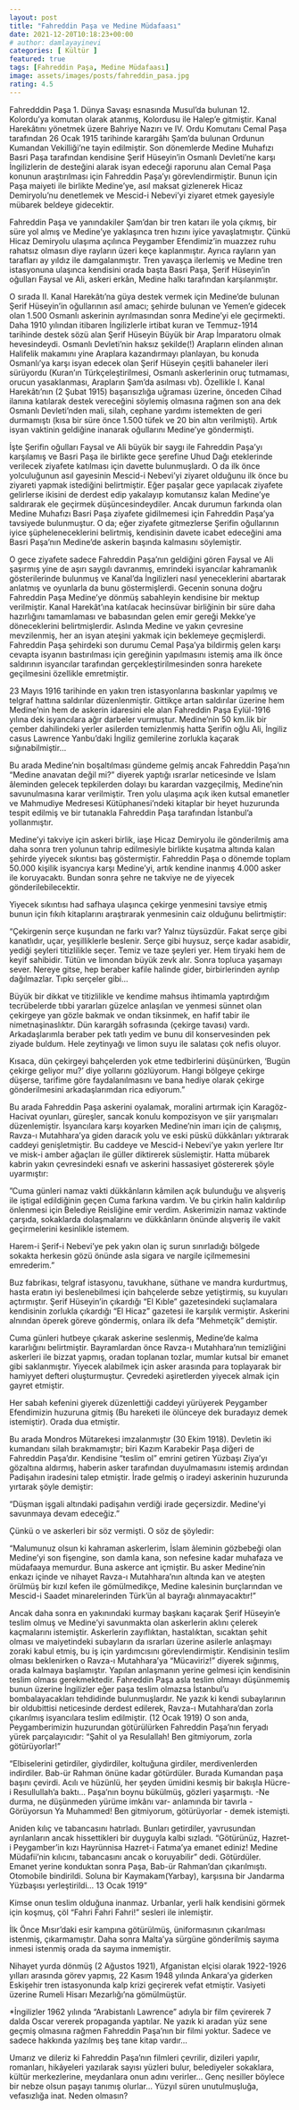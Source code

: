 ```yaml
---
layout: post
title: "Fahreddin Paşa ve Medine Müdafaası"
date: 2021-12-20T10:18:23+00:00
# author: damlayayinevi
categories: [ Kültür ]
featured: true
tags: [Fahreddin Paşa, Medine Müdafaası]
image: assets/images/posts/fahreddin_pasa.jpg
rating: 4.5
---
```


Fahredddin Paşa 1. Dünya Savaşı esnasında Musul’da bulunan 12. Kolordu’ya komutan olarak atanmış, Kolordusu ile Halep’e gitmiştir. Kanal Harekâtını yönetmek üzere Bahriye Nazırı ve IV. Ordu Komutanı Cemal Paşa tarafından 26 Ocak 1915 tarihinde karargâhı Şam’da bulunan Ordunun Kumandan Vekilliği’ne tayin edilmiştir. Son dönemlerde Medine Muhafızı Basri Paşa tarafından kendisine Şerif Hüseyin’in Osmanlı Devleti’ne karşı İngilizlerin de desteğini alarak isyan edeceği raporunu alan Cemal Paşa konunun araştırılması için Fahreddin Paşa’yı görevlendirmiştir. Bunun için Paşa maiyeti ile birlikte Medine’ye, asıl maksat gizlenerek Hicaz Demiryolu’nu denetlemek ve Mescid-i Nebevi’yi ziyaret etmek gayesiyle mübarek beldeye gidecektir.

Fahreddin Paşa ve yanındakiler Şam’dan bir tren katarı ile yola çıkmış, bir süre yol almış ve Medine’ye yaklaşınca tren hızını iyice yavaşlatmıştır. Çünkü Hicaz Demiryolu ulaşıma açılınca Peygamber Efendimiz’in muazzez ruhu rahatsız olmasın diye rayların üzeri keçe kaplanmıştır. Ayrıca rayların yan tarafları ay yıldız ile damgalanmıştır. Tren yavaşça ilerlemiş ve Medine tren istasyonuna ulaşınca kendisini orada başta Basri Paşa, Şerif Hüseyin’in oğulları Faysal ve Ali, askeri erkân, Medine halkı tarafından karşılanmıştır.

O sırada II. Kanal Harekâtı’na güya destek vermek için Medine’de bulunan Şerif Hüseyin’in oğullarının asıl amacı; şehirde bulunan ve Yemen’e gidecek olan 1.500 Osmanlı askerinin ayrılmasından sonra Medine’yi ele geçirmekti. Daha 1910 yılından itibaren İngilizlerle irtibat kuran ve Temmuz-1914 tarihinde destek sözü alan Şerif Hüseyin Büyük bir Arap İmparatoru olmak hevesindeydi. Osmanlı Devleti’nin haksız şekilde(!) Arapların elinden alınan Halifelik makamını yine Araplara kazandırmayı planlayan, bu konuda Osmanlı’ya karşı isyan edecek olan Şerif Hüseyin çeşitli bahaneler ileri sürüyordu (Kuran’ın Türkçeleştirilmesi, Osmanlı askerlerinin oruç tutmaması, orucun yasaklanması, Arapların Şam’da asılması vb). Özellikle I. Kanal Harekâtı’nın (2 Şubat 1915) başarısızlığa uğraması üzerine, önceden Cihad ilanına katılarak destek vereceğini söylemiş olmasına rağmen son ana dek Osmanlı Devleti’nden mali, silah, cephane yardımı istemekten de geri durmamıştı (kısa bir süre önce 1.500 tüfek ve 20 bin altın verilmişti). Artık isyan vaktinin geldiğine inanarak oğullarını Medine’ye göndermişti.

İşte Şerifin oğulları Faysal ve Ali büyük bir saygı ile Fahreddin Paşa’yı karşılamış ve Basri Paşa ile birlikte gece şerefine Uhud Dağı eteklerinde verilecek ziyafete katılması için davette bulunmuşlardı. O da ilk önce yolculuğunun asıl gayesinin Mescid-i Nebevi’yi ziyaret olduğunu ilk önce bu ziyareti yapmak istediğini belirtmiştir. Eğer paşalar gece yapılacak ziyafete gelirlerse ikisini de derdest edip yakalayıp komutansız kalan Medine’ye saldırarak ele geçirmek düşüncesindeydiler. Ancak durumun farkında olan Medine Muhafızı Basri Paşa ziyafete gidilmemesi için Fahreddin Paşa’ya tavsiyede bulunmuştur. O da; eğer ziyafete gitmezlerse Şerifin oğullarının iyice şüpheleneceklerini belirtmiş, kendisinin davete icabet edeceğini ama Basri Paşa’nın Medine’de askerin başında kalmasını söylemiştir.

O gece ziyafete sadece Fahreddin Paşa’nın geldiğini gören Faysal ve Ali şaşırmış yine de aşırı saygılı davranmış, emrindeki isyancılar kahramanlık gösterilerinde bulunmuş ve Kanal’da İngilizleri nasıl yeneceklerini abartarak anlatmış ve oyunlarla da bunu göstermişlerdi. Gecenin sonuna doğru Fahreddin Paşa Medine’ye dönmüş sabahleyin kendisine bir mektup verilmiştir. Kanal Harekât’ına katılacak hecinsüvar birliğinin bir süre daha hazırlığını tamamlaması ve babasından gelen emir gereği Mekke’ye döneceklerini belirtmişlerdir. Aslında Medine ve yakın çevresine mevzilenmiş, her an isyan ateşini yakmak için beklemeye geçmişlerdi. Fahreddin Paşa şehirdeki son durumu Cemal Paşa’ya bildirmiş gelen karşı cevapta isyanın bastırılması için gereğinin yapılmasını istemiş ama ilk önce saldırının isyancılar tarafından gerçekleştirilmesinden sonra harekete geçilmesini özellikle emretmiştir.

23 Mayıs 1916 tarihinde en yakın tren istasyonlarına baskınlar yapılmış ve telgraf hattına saldırılar düzenlenmiştir. Gittikçe artan saldırılar üzerine hem Medine’nin hem de askerin idaresini ele alan Fahreddin Paşa Eylül-1916 yılına dek isyancılara ağır darbeler vurmuştur. Medine’nin 50 km.lik bir çember dahilindeki yerler asilerden temizlenmiş hatta Şerifin oğlu Ali, İngiliz casus Lawrence Yanbu’daki İngiliz gemilerine zorlukla kaçarak sığınabilmiştir…

Bu arada Medine’nin boşaltılması gündeme gelmiş ancak Fahreddin Paşa’nın “Medine anavatan değil mi?” diyerek yaptığı ısrarlar neticesinde ve İslam âleminden gelecek tepkilerden dolayı bu karardan vazgeçilmiş, Medine’nin savunulmasına karar verilmiştir. Tren yolu ulaşıma açık iken kutsal emanetler ve Mahmudiye Medresesi Kütüphanesi’ndeki kitaplar bir heyet huzurunda tespit edilmiş ve bir tutanakla Fahreddin Paşa tarafından İstanbul’a yollanmıştır.

Medine’yi takviye için askeri birlik, iaşe Hicaz Demiryolu ile gönderilmiş ama daha sonra tren yolunun tahrip edilmesiyle birlikte kuşatma altında kalan şehirde yiyecek sıkıntısı baş göstermiştir. Fahreddin Paşa o dönemde toplam 50.000 kişilik isyancıya karşı Medine’yi, artık kendine inanmış 4.000 asker ile koruyacaktı. Bundan sonra şehre ne takviye ne de yiyecek gönderilebilecektir.

Yiyecek sıkıntısı had safhaya ulaşınca çekirge yenmesini tavsiye etmiş bunun için fıkıh kitaplarını araştırarak yenmesinin caiz olduğunu belirtmiştir:

“Çekirgenin serçe kuşundan ne farkı var? Yalnız tüysüzdür. Fakat serçe gibi kanatlıdır, uçar, yeşilliklerle beslenir. Serçe gibi huysuz, serçe kadar asabidir, yediği şeyleri titizlilikle seçer. Temiz ve taze şeyleri yer. Hem tiryaki hem de keyif sahibidir. Tütün ve limondan büyük zevk alır. Sonra topluca yaşamayı sever. Nereye gitse, hep beraber kafile halinde gider, birbirlerinden ayrılıp dağılmazlar. Tıpkı serçeler gibi…

Büyük bir dikkat ve titizlilikle ve kendime mahsus ihtimamla yaptırdığım tecrübelerde tıbbi yararları güzelce anlaşılan ve yenmesi sünnet olan çekirgeye yan gözle bakmak ve ondan tiksinmek, en hafif tabir ile nimetnaşinaslıktır. Dün karargâh sofrasında (çekirge tavası) vardı. Arkadaşlarımla beraber pek tatlı yedim ve bunu dil konservesinden pek ziyade buldum. Hele zeytinyağı ve limon suyu ile salatası çok nefis oluyor.

Kısaca, dün çekirgeyi bahçelerden yok etme tedbirlerini düşünürken, ‘Bugün çekirge geliyor mu?’ diye yollarını gözlüyorum. Hangi bölgeye çekirge düşerse, tarifime göre faydalanılmasını ve bana hediye olarak çekirge gönderilmesini arkadaşlarımdan rica ediyorum.”

Bu arada Fahreddin Paşa askerini oyalamak, moralini artırmak için Karagöz-Hacivat oyunları, güreşler, sancak konulu kompozisyon ve şiir yarışmaları düzenlemiştir. İsyancılara karşı koyarken Medine’nin imarı için de çalışmış, Ravza-ı Mutahhara’ya giden daracık yolu ve eski püskü dükkânları yıktırarak caddeyi genişletmiştir. Bu caddeye ve Mescid-i Nebevi’ye yakın yerlere Itır ve misk-i amber ağaçları ile güller diktirerek süslemiştir. Hatta mübarek kabrin yakın çevresindeki esnafı ve askerini hassasiyet göstererek şöyle uyarmıştır:

”Cuma günleri namaz vakti dükkânların kâmilen açık bulunduğu ve alışveriş ile iştigal edildiğinin geçen Cuma farkına vardım. Ve bu çirkin halin kaldırılıp önlenmesi için Belediye Reisliğine emir verdim. Askerimizin namaz vaktinde çarşıda, sokaklarda dolaşmalarını ve dükkânların önünde alışveriş ile vakit geçirmelerini kesinlikle istemem.

Harem-i Şerif-i Nebevi’ye pek yakın olan iç surun sınırladığı bölgede sokakta herkesin gözü önünde asla sigara ve nargile içilmemesini emrederim.”

Buz fabrikası, telgraf istasyonu, tavukhane, süthane ve mandra kurdurtmuş, hasta eratın iyi beslenebilmesi için bahçelerde sebze yetiştirmiş, su kuyuları açtırmıştır. Şerif Hüseyin’in çıkardığı “El Kıble” gazetesindeki suçlamalara kendisinin zorlukla çıkardığı “El Hicaz” gazetesi ile karşılık vermiştir. Askerini alnından öperek göreve göndermiş, onlara ilk defa “Mehmetçik” demiştir.

Cuma günleri hutbeye çıkarak askerine seslenmiş, Medine’de kalma kararlığını belirtmiştir. Bayramlardan önce Ravza-ı Mutahhara’nın temizliğini askerleri ile bizzat yapmış, oradan toplanan tozlar, mumlar kutsal bir emanet gibi saklanmıştır. Yiyecek alabilmek için asker arasında para toplayarak bir hamiyyet defteri oluşturmuştur. Çevredeki aşiretlerden yiyecek almak için gayret etmiştir.

Her sabah kefenini giyerek düzenlettiği caddeyi yürüyerek Peygamber Efendimizin huzuruna gitmiş (Bu hareketi ile ölünceye dek buradayız demek istemiştir). Orada dua etmiştir.

Bu arada Mondros Mütarekesi imzalanmıştır (30 Ekim 1918). Devletin iki kumandanı silah bırakmamıştır; biri Kazım Karabekir Paşa diğeri de Fahreddin Paşa’dır. Kendisine “teslim ol” emrini getiren Yüzbaşı Ziya’yı gözaltına aldırmış, haberin asker tarafından duyulmamasını istemiş ardından Padişahın iradesini talep etmiştir. İrade gelmiş o iradeyi askerinin huzurunda yırtarak şöyle demiştir:

“Düşman işgali altındaki padişahın verdiği irade geçersizdir. Medine’yi savunmaya devam edeceğiz.”

Çünkü o ve askerleri bir söz vermişti. O söz de şöyledir:

“Malumunuz olsun ki kahraman askerlerim, İslam âleminin gözbebeği olan Medine’yi son fişengine, son damla kana, son nefesine kadar muhafaza ve müdafaaya memurdur. Buna askerce ant içmiştir. Bu asker Medine’nin enkazı içinde ve nihayet Ravza-ı Mutahhara’nın altında kan ve ateşten örülmüş bir kızıl kefen ile gömülmedikçe, Medine kalesinin burçlarından ve Mescid-i Saadet minarelerinden Türk’ün al bayrağı alınmayacaktır!”

Ancak daha sonra en yakınındaki kurmay başkanı kaçarak Şerif Hüseyin’e teslim olmuş ve Medine’yi savunmakta olan askerlerin aklını çelerek kaçmalarını istemiştir. Askerlerin zayıflıktan, hastalıktan, sıcaktan şehit olması ve maiyetindeki subayların da ısrarları üzerine asilerle anlaşmayı zoraki kabul etmiş, bu iş için yardımcısını görevlendirmiştir. Kendisinin teslim olması beklenirken o Ravza-ı Mutahhara’ya “Mücaviriz!” diyerek sığınmış, orada kalmaya başlamıştır. Yapılan anlaşmanın yerine gelmesi için kendisinin teslim olması gerekmektedir. Fahreddin Paşa asla teslim olmayı düşünmemiş bunun üzerine İngilizler eğer paşa teslim olmazsa İstanbul’u bombalayacakları tehdidinde bulunmuşlardır. Ne yazık ki kendi subaylarının bir oldubittisi neticesinde derdest edilerek, Ravza-ı Mutahhara’dan zorla çıkarılmış isyancılara teslim edilmiştir. (12 Ocak 1919) O son anda, Peygamberimizin huzurundan götürülürken Fahreddin Paşa’nın feryadı yürek parçalayıcıdır: “Şahit ol ya Resulallah! Ben gitmiyorum, zorla götürüyorlar!”

“Elbiselerini getirdiler, giydirdiler, koltuğuna girdiler, merdivenlerden indirdiler. Bab-ür Rahman önüne kadar götürdüler. Burada Kumandan paşa başını çevirdi. Acılı ve hüzünlü, her şeyden ümidini kesmiş bir bakışla Hücre-i Resullullah’a baktı… Paşa’nın boynu bükülmüş, gözleri yaşarmıştı. -Ne durma, ne düşünmeden yürüme imkânı var- anlamında bir tavırla -Görüyorsun Ya Muhammed! Ben gitmiyorum, götürüyorlar - demek istemişti.

Aniden kılıç ve tabancasını hatırladı. Bunları getirdiler, yavrusundan ayrılanların ancak hissettikleri bir duyguyla kalbi sızladı. “Götürünüz, Hazret-i Peygamber’in kızı Hayrünnisa Hazret-i Fatıma’ya emanet ediniz! Medine Müdafii’nin kılıcını, tabancasını ancak o koruyabilir” dedi. Götürdüler. Emanet yerine konduktan sonra Paşa, Bab-ür Rahman’dan çıkarılmıştı. Otomobile bindirildi. Soluna bir Kaymakam(Yarbay), karşısına bir Jandarma Yüzbaşısı yerleştirildi… 13 Ocak 1919”

Kimse onun teslim olduğuna inanmaz. Urbanlar, yerli halk kendisini görmek için koşmuş, çöl “Fahri Fahri Fahri!” sesleri ile inlemiştir.

İlk Önce Mısır’daki esir kampına götürülmüş, üniformasının çıkarılması istenmiş, çıkarmamıştır. Daha sonra Malta’ya sürgüne gönderilmiş sayıma inmesi istenmiş orada da sayıma inmemiştir.

Nihayet yurda dönmüş (2 Ağustos 1921), Afganistan elçisi olarak 1922-1926 yılları arasında görev yapmış, 22 Kasım 1948 yılında Ankara’ya giderken Eskişehir tren istasyonunda kalp krizi geçirerek vefat etmiştir. Vasiyeti üzerine Rumeli Hisarı Mezarlığı’na gömülmüştür.

*İngilizler 1962 yılında “Arabistanlı Lawrence” adıyla bir film çevirerek 7 dalda Oscar vererek propaganda yaptılar. Ne yazık ki aradan yüz sene geçmiş olmasına rağmen Fahreddin Paşa’nın bir filmi yoktur. Sadece ve sadece hakkında yazılmış beş tane kitap vardır…

Umarız ve dileriz ki Fahreddin Paşa’nın filmleri çevrilir, dizileri yapılır, romanları, hikâyeleri yazılarak sayısı yüzleri bulur, belediyeler sokaklara, kültür merkezlerine, meydanlara onun adını verirler… Genç nesiller böylece bir nebze olsun paşayı tanımış olurlar… Yüzyıl süren unutulmuşluğa, vefasızlığa inat. Neden olmasın?
